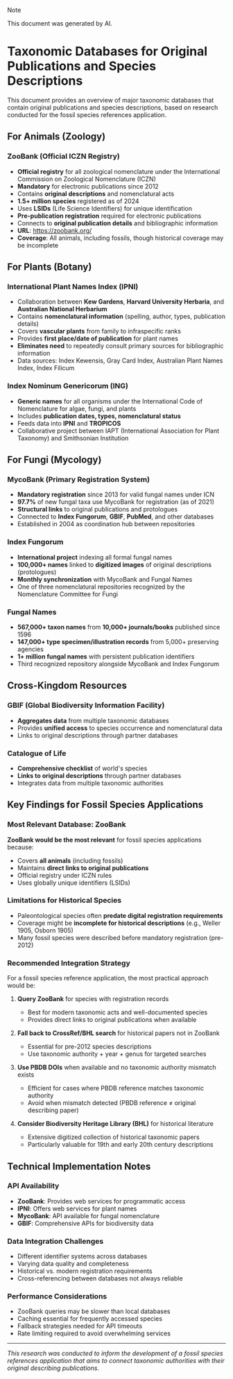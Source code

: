 > [!NOTE]
>
> This document was generated by AI.

# Taxonomic Databases for Original Publications and Species Descriptions

This document provides an overview of major taxonomic databases that contain original publications and species descriptions, based on research conducted for the fossil species references application.

## For Animals (Zoology)

### ZooBank (Official ICZN Registry)
- **Official registry** for all zoological nomenclature under the International Commission on Zoological Nomenclature (ICZN)
- **Mandatory** for electronic publications since 2012
- Contains **original descriptions** and nomenclatural acts
- **1.5+ million species** registered as of 2024
- Uses **LSIDs** (Life Science Identifiers) for unique identification
- **Pre-publication registration** required for electronic publications
- Connects to **original publication details** and bibliographic information
- **URL**: https://zoobank.org/
- **Coverage**: All animals, including fossils, though historical coverage may be incomplete

## For Plants (Botany)

### International Plant Names Index (IPNI)
- Collaboration between **Kew Gardens**, **Harvard University Herbaria**, and **Australian National Herbarium**
- Contains **nomenclatural information** (spelling, author, types, publication details)
- Covers **vascular plants** from family to infraspecific ranks
- Provides **first place/date of publication** for plant names
- **Eliminates need** to repeatedly consult primary sources for bibliographic information
- Data sources: Index Kewensis, Gray Card Index, Australian Plant Names Index, Index Filicum

### Index Nominum Genericorum (ING)
- **Generic names** for all organisms under the International Code of Nomenclature for algae, fungi, and plants
- Includes **publication dates, types, nomenclatural status**
- Feeds data into **IPNI** and **TROPICOS**
- Collaborative project between IAPT (International Association for Plant Taxonomy) and Smithsonian Institution

## For Fungi (Mycology)

### MycoBank (Primary Registration System)
- **Mandatory registration** since 2013 for valid fungal names under ICN
- **97.7%** of new fungal taxa use MycoBank for registration (as of 2021)
- **Structural links** to original publications and protologues
- Connected to **Index Fungorum**, **GBIF**, **PubMed**, and other databases
- Established in 2004 as coordination hub between repositories

### Index Fungorum
- **International project** indexing all formal fungal names
- **100,000+ names** linked to **digitized images** of original descriptions (protologues)
- **Monthly synchronization** with MycoBank and Fungal Names
- One of three nomenclatural repositories recognized by the Nomenclature Committee for Fungi

### Fungal Names
- **567,000+ taxon names** from **10,000+ journals/books** published since 1596
- **147,000+ type specimen/illustration records** from 5,000+ preserving agencies
- **1+ million fungal names** with persistent publication identifiers
- Third recognized repository alongside MycoBank and Index Fungorum

## Cross-Kingdom Resources

### GBIF (Global Biodiversity Information Facility)
- **Aggregates data** from multiple taxonomic databases
- Provides **unified access** to species occurrence and nomenclatural data
- Links to original descriptions through partner databases

### Catalogue of Life
- **Comprehensive checklist** of world's species
- **Links to original descriptions** through partner databases
- Integrates data from multiple taxonomic authorities

## Key Findings for Fossil Species Applications

### Most Relevant Database: ZooBank
**ZooBank would be the most relevant** for fossil species applications because:
- Covers **all animals** (including fossils)
- Maintains **direct links to original publications**
- Official registry under ICZN rules
- Uses globally unique identifiers (LSIDs)

### Limitations for Historical Species
- Paleontological species often **predate digital registration requirements**
- Coverage might be **incomplete for historical descriptions** (e.g., Weller 1905, Osborn 1905)
- Many fossil species were described before mandatory registration (pre-2012)

### Recommended Integration Strategy
For a fossil species reference application, the most practical approach would be:

1. **Query ZooBank** for species with registration records
   - Best for modern taxonomic acts and well-documented species
   - Provides direct links to original publications when available

2. **Fall back to CrossRef/BHL search** for historical papers not in ZooBank
   - Essential for pre-2012 species descriptions
   - Use taxonomic authority + year + genus for targeted searches

3. **Use PBDB DOIs** when available and no taxonomic authority mismatch exists
   - Efficient for cases where PBDB reference matches taxonomic authority
   - Avoid when mismatch detected (PBDB reference ≠ original describing paper)

4. **Consider Biodiversity Heritage Library (BHL)** for historical literature
   - Extensive digitized collection of historical taxonomic papers
   - Particularly valuable for 19th and early 20th century descriptions

## Technical Implementation Notes

### API Availability
- **ZooBank**: Provides web services for programmatic access
- **IPNI**: Offers web services for plant names
- **MycoBank**: API available for fungal nomenclature
- **GBIF**: Comprehensive APIs for biodiversity data

### Data Integration Challenges
- Different identifier systems across databases
- Varying data quality and completeness
- Historical vs. modern registration requirements
- Cross-referencing between databases not always reliable

### Performance Considerations
- ZooBank queries may be slower than local databases
- Caching essential for frequently accessed species
- Fallback strategies needed for API timeouts
- Rate limiting required to avoid overwhelming services

---

*This research was conducted to inform the development of a fossil species references application that aims to connect taxonomic authorities with their original describing publications.*
